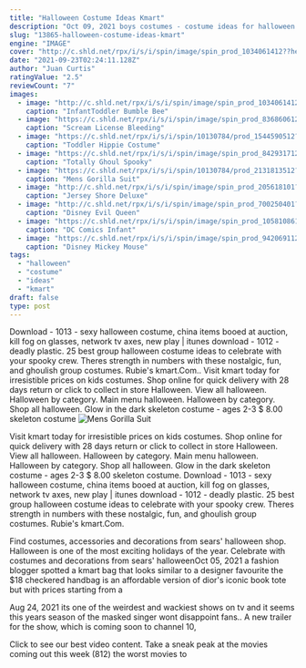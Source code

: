 ```yaml
---
title: "Halloween Costume Ideas Kmart"
description: "Oct 09, 2021 boys costumes - costume ideas for halloween 2020 . Rubies costume guardians of the galaxy vol. 2 rocket raccoon costume, multicolor, small $ 39.89.  Kmart black friday"
slug: "13865-halloween-costume-ideas-kmart"
engine: "IMAGE"
cover: "http://c.shld.net/rpx/i/s/i/spin/image/spin_prod_1034061412??hei=64&wid=64&qlt=50"
date: "2021-09-23T02:24:11.128Z"
author: "Juan Curtis"
ratingValue: "2.5"
reviewCount: "7"
images:
  - image: "http://c.shld.net/rpx/i/s/i/spin/image/spin_prod_1034061412??hei=64&wid=64&qlt=50"
    caption: "InfantToddler Bumble Bee"
  - image: "https://c.shld.net/rpx/i/s/i/spin/image/spin_prod_836860612??hei=64&wid=64&qlt=50"
    caption: "Scream License Bleeding"
  - image: "https://c.shld.net/rpx/i/s/i/spin/10130784/prod_1544590512??hei=64&wid=64&qlt=50"
    caption: "Toddler Hippie Costume"
  - image: "https://c.shld.net/rpx/i/s/i/spin/image/spin_prod_842931712??hei=64&wid=64&qlt=50"
    caption: "Totally Ghoul Spooky"
  - image: "https://c.shld.net/rpx/i/s/i/spin/10130784/prod_2131813512??hei=64&wid=64&qlt=50"
    caption: "Mens Gorilla Suit"
  - image: "http://c.shld.net/rpx/i/s/i/spin/image/spin_prod_205618101??hei=64&wid=64&qlt=50"
    caption: "Jersey Shore Deluxe"
  - image: "http://c.shld.net/rpx/i/s/i/spin/image/spin_prod_700250401??hei=64&wid=64&qlt=50"
    caption: "Disney Evil Queen"
  - image: "https://c.shld.net/rpx/i/s/i/spin/image/spin_prod_1058108612?hei=660&wid=660&op_sharpen=1"
    caption: "DC Comics Infant"
  - image: "https://c.shld.net/rpx/i/s/i/spin/image/spin_prod_942069112??hei=64&wid=64&qlt=50"
    caption: "Disney Mickey Mouse"
tags:
  - "halloween"
  - "costume"
  - "ideas"
  - "kmart"
draft: false
type: post
---
```


Download - 1013 - sexy halloween costume, china items booed at auction, kill fog on glasses, network tv axes, new play | itunes download - 1012 - deadly plastic. 25 best group halloween costume ideas to celebrate with your spooky crew. Theres strength in numbers with these nostalgic, fun, and ghoulish group costumes.  Rubie's kmart.Com.. Visit kmart today for irresistible prices on kids costumes. Shop online for quick delivery with 28 days return or click to collect in store  Halloween. View all halloween. Halloween by category. Main menu halloween. Halloween by category. Shop all halloween. Glow in the dark skeleton costume - ages 2-3 $ 8.00 skeleton costume
![Mens Gorilla Suit](https://c.shld.net/rpx/i/s/i/spin/10130784/prod_2131813512??hei=64&wid=64&qlt=50 "Mens Gorilla Suit")

Visit kmart today for irresistible prices on kids costumes. Shop online for quick delivery with 28 days return or click to collect in store  Halloween. View all halloween. Halloween by category. Main menu halloween. Halloween by category. Shop all halloween. Glow in the dark skeleton costume - ages 2-3 $ 8.00 skeleton costume. Download - 1013 - sexy halloween costume, china items booed at auction, kill fog on glasses, network tv axes, new play | itunes download - 1012 - deadly plastic. 25 best group halloween costume ideas to celebrate with your spooky crew. Theres strength in numbers with these nostalgic, fun, and ghoulish group costumes.  Rubie&#39;s kmart.Com.
<!--inArticleAds-->

<!--galleryOne-->

Find costumes, accessories and decorations from sears' halloween shop. Halloween is one of the most exciting holidays of the year. Celebrate with costumes and decorations from sears' halloweenOct 05, 2021 a fashion blogger spotted a kmart bag that looks similar to a designer favourite the $18 checkered handbag is an affordable version of dior's iconic book tote but with prices starting from a
<!--inArticleAds-->

<!--galleryTwo-->

Aug 24, 2021 its one of the weirdest and wackiest shows on tv and it seems this years season of the masked singer wont disappoint fans.. A new trailer for the show, which is coming soon to channel 10,
<!--galleryThree-->

Click to see our best video content. Take a sneak peak at the movies coming out this week (812) the worst movies to